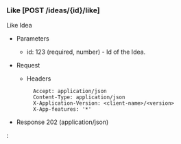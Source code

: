 ### Like [POST /ideas/{id}/like]

Like Idea

+ Parameters
    + id: 123 (required, number) - Id of the Idea.

+ Request
    + Headers

            Accept: application/json
            Content-Type: application/json
            X-Application-Version: <client-name>/<version>
            X-App-features: '*'

+ Response 202 (application/json)

:[](../error_responses.md)
